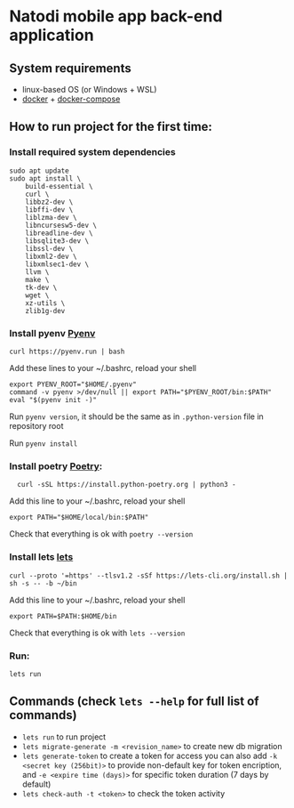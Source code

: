 # Natodi mobile app back-end application

## System requirements
- linux-based OS (or Windows + WSL)
- [docker](https://docs.docker.com/engine/install/) + [docker-compose](https://docs.docker.com/compose/install/)

## How to run project for the first time:

### Install required system dependencies
```shell
sudo apt update
sudo apt install \
    build-essential \
    curl \
    libbz2-dev \
    libffi-dev \
    liblzma-dev \
    libncursesw5-dev \
    libreadline-dev \
    libsqlite3-dev \
    libssl-dev \
    libxml2-dev \
    libxmlsec1-dev \
    llvm \
    make \
    tk-dev \
    wget \
    xz-utils \
    zlib1g-dev
```

### Install pyenv [Pyenv](https://github.com/pyenv/pyenv#getting-pyenv)
```shell
curl https://pyenv.run | bash
```

Add these lines to your ~/.bashrc, reload your shell
```shell
export PYENV_ROOT="$HOME/.pyenv"
command -v pyenv >/dev/null || export PATH="$PYENV_ROOT/bin:$PATH"
eval "$(pyenv init -)"
```

Run `pyenv version`, it should be the same as in `.python-version` file in repository root

Run `pyenv install`

### Install poetry [Poetry](https://python-poetry.org/docs/#installation):
```shell
  curl -sSL https://install.python-poetry.org | python3 -
```

Add this line to your ~/.bashrc, reload your shell
```shell
export PATH="$HOME/local/bin:$PATH"
```

Check that everything is ok with `poetry --version`

### Install lets [lets](https://lets-cli.org/docs/installation)
```shell
curl --proto '=https' --tlsv1.2 -sSf https://lets-cli.org/install.sh | sh -s -- -b ~/bin
```

Add this line to your ~/.bashrc, reload your shell
```shell
export PATH=$PATH:$HOME/bin
```

Check that everything is ok with `lets --version`

### Run:
```shell
lets run
```

## Commands (check `lets --help` for full list of commands)

- `lets run` to run project
- `lets migrate-generate -m <revision_name>` to create new db migration
- `lets generate-token` to create a token for access you can also add `-k <secret key (256bit)>` to provide non-default key for token encription, and `-e <expire time (days)>` for specific token duration (7 days by default)
- `lets check-auth -t <token>` to check the token activity
